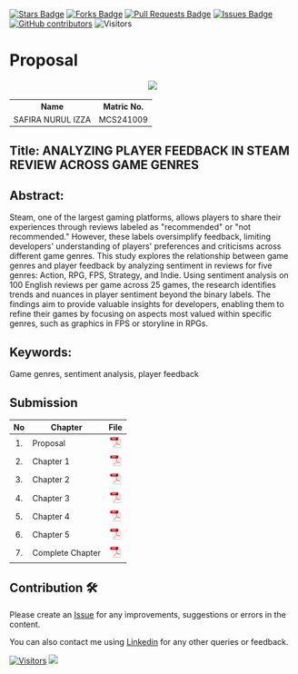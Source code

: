 <a href="https://github.com/drshahizan/research-design/stargazers"><img src="https://img.shields.io/github/stars/drshahizan/research-design" alt="Stars Badge"/></a>
<a href="https://github.com/drshahizan/research-design/network/members"><img src="https://img.shields.io/github/forks/drshahizan/research-design" alt="Forks Badge"/></a>
<a href="https://github.com/drshahizan/research-design/pulls"><img src="https://img.shields.io/github/issues-pr/drshahizan/research-design" alt="Pull Requests Badge"/></a>
<a href="https://github.com/drshahizan/research-design"><img src="https://img.shields.io/github/issues/drshahizan/research-design" alt="Issues Badge"/></a>
<a href="https://github.com/drshahizan/research-design/graphs/contributors"><img alt="GitHub contributors" src="https://img.shields.io/github/contributors/drshahizan/research-design?color=2b9348"></a>
![Visitors](https://api.visitorbadge.io/api/visitors?path=https%3A%2F%2Fgithub.com%2Fdrshahizan%2BDM&labelColor=%23d9e3f0&countColor=%23697689&style=flat)


# Proposal

<p align="center">
  <img height="200px" src="https://github.com/drshahizan/research-design/blob/main/proposal/proposal24251/sfzza/picture.jpg/" />
</p>

<table align="center">
  <tr>
    <th>Name</th>
    <th>Matric No.</th>
  </tr>
  <tr>
    <td>SAFIRA NURUL IZZA</td>
    <td>MCS241009</td>
  </tr>

</table>

## Title: ANALYZING PLAYER FEEDBACK IN STEAM REVIEW ACROSS GAME GENRES

## Abstract:
Steam, one of the largest gaming platforms, allows players to share their experiences through reviews labeled as "recommended" or "not recommended." However, these labels oversimplify feedback, limiting developers' understanding of players' preferences and criticisms across different game genres. This study explores the relationship between game genres and player feedback by analyzing sentiment in reviews for five genres: Action, RPG, FPS, Strategy, and Indie. Using sentiment analysis on 100 English reviews per game across 25 games, the research identifies trends and nuances in player sentiment beyond the binary labels. The findings aim to provide valuable insights for developers, enabling them to refine their games by focusing on aspects most valued within specific genres, such as graphics in FPS or storyline in RPGs.

## Keywords: 
Game genres, sentiment analysis, player feedback

## Submission

| No  | Chapter     |                                                 File |
| :-: | ---------- | :---------------------------------------------------------------------------------------------------: |
|  1.  | Proposal | <a href="Safira Nurul Izza_Proposal Form.pdf"><img src="../../../images/pdf.svg" width="24px" height="24px"></a> |
|  2.  | Chapter 1 | <a href="Chapter1_Safira Nurul Izza.pdf"><img src="../../../images/pdf.svg" width="24px" height="24px"></a> |
|  3.  | Chapter 2 | <a href="./chapter2/"><img src="../../../images/pdf.svg" width="24px" height="24px"></a> |
|  4.  | Chapter 3 | <a href="./chapter3/"><img src="../../../images/pdf.svg" width="24px" height="24px"></a> |
|  5.  | Chapter 4 | <a href="./chapter4/"><img src="../../../images/pdf.svg" width="24px" height="24px"></a> |
|  6.  | Chapter 5 | <a href="./chapter5/"><img src="../../../images/pdf.svg" width="24px" height="24px"></a> |
|  7.  | Complete Chapter | <a href="./chapter5/"><img src="../../../images/pdf.svg" width="24px" height="24px"></a> |


## Contribution 🛠️

Please create an [Issue](https://github.com/drshahizan/special-topic-data-engineering/issues) for any improvements, suggestions or errors in the content.

You can also contact me using [Linkedin](https://www.linkedin.com/in/drshahizan/) for any other queries or feedback.

[![Visitors](https://api.visitorbadge.io/api/visitors?path=https%3A%2F%2Fgithub.com%2Fdrshahizan&labelColor=%23697689&countColor=%23555555&style=plastic)](https://visitorbadge.io/status?path=https%3A%2F%2Fgithub.com%2Fdrshahizan)
![](https://hit.yhype.me/github/profile?user_id=81284918)

